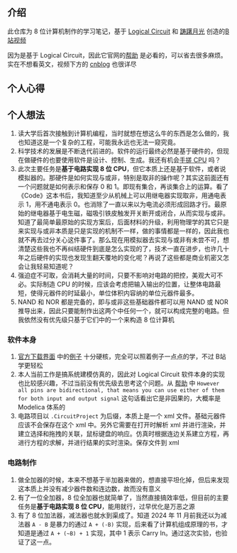 ## 介绍

此仓库为 8 位计算机制作的学习笔记，基于 [Logical Circuit](https://logiccircuit.org/) 和 [踌躇月光](https://space.bilibili.com/491131440) 创造的[B站视频](https://www.bilibili.com/video/BV1aP4y1s7Vf/?spm_id_from=333.337.search-card.all.click&vd_source=c06d092ddfc3e3120c41071600f30c9d)

因为是基于 Logical Circuit，因此它官网的[帮助](https://logiccircuit.org/help.html) 是必看的，可以省去很多麻烦。实在不想看英文，视频下方的 [cnblog](https://www.cnblogs.com/staraire/p/15311504.html) 也很详尽

## 个人心得

## 个人想法

1. 读大学后首次接触到计算机编程，当时就想在想这么牛的东西是怎么做的，我也知道这是一个复杂的工程，可能我永远也无法一窥究竟。
2. 科学技术的发展是不断迭代前进的。软件的运行最终必然是基于硬件的，但现在做硬件的也要使用软件是设计、控制、生成。我还有机会[手搓 CPU](https://www.bilibili.com/video/BV1sy4y1j7Ue/?spm_id_from=333.337.search-card.all.click&vd_source=f57cf03d6ae1e683e5ef70399eb90a1d) 吗？
3. 此次主要任务是**基于电路实现 8 位 CPU**，但它本质上还是基于软件，或者说模拟器的。那硬件是如何实现与或非，特别是取非的操作呢？其实这前面还有一个问题就是如何表示和保存 0 和 1。即现有集合，再谈集合上的运算。看了 《Code》这本书后，我知道至少从机械上可以用继电器实现取非，用通电表示 1，用不通电表示 0。也消除了一直以来以为电流必须形成回路才行。最原始的继电器基于电生磁，磁吸引铁皮触发开关断开或闭合，从而实现与或非。知道了最简单最原始的实现方案后，后面材料的升级，利用物理学的其它只是来实现与或非本质是只是实现的机制不一样，做的事情都是一样的，因此我也就不再去过分关心这件事了。那么现在用模拟器去实现与或非有未尝不可，想清楚这些我也不再纠结硬件到底是怎么实现的了，技术一直在进步，也许几十年之后硬件的实现也发现生翻天覆地的变化呢？再说了这些都是商业机密又怎会让我轻易知道呢？
4. 强迫症不可取，会消耗大量的时间，只要不影响对电路的把控，美观大可不必。实际制造 CPU 的时候，应该会考虑把输入输出的位置，让整体电路最短，使得元器件的时延最小，单位体积内容纳的单位元器件最多。
5. NAND 和 NOR 都是完备的，即与或非这些基础器件都可以用 NAND 或 NOR 推导出来，因此只要能制作出这两个中任何一个，就可以构成完整的电路。但我依然没有优先级只基于它们中的一个来构造 8 位计算机


### 软件本身

1. [官方下载界面](https://logiccircuit.org/download.html) 中的[例子](https://logiccircuit.org/downloads/Samples.2.24.02.29.zip) 十分硬核，完全可以照着例子一点点的学，不过 B站 学更轻松
2. 本人当前工作是搞系统建模仿真的，因此对 Logical Circuit 软件本身的实现也比较感兴趣，不过当前没有优先级去思考这个问题。从 [帮助](https://logiccircuit.org/advanced.html) 中 `However all pins are bidirectional, that means you can use either of them for both input and output signal` 这句话看出它是非因果的，大概率是 Modelica 体系的
3. 电路项目以 `.CircuitProject` 为后缀，本质上是一个 xml 文件。基础元器件应该不会保存在这个 xml 中。另外它需要在打开时解析 xml 并进行渲染，并建立选择和拖拽的关联，鼠标键盘的响应。仿真时根据连边关系建立方程，再进行方程的求解，并进行结果的实时渲染。保存文件到 xml


### 电路制作

1. 做全加器的时候，本来不想基于半加器来做的，想直接平坦化掉，但后来发现这本质上并没有减少器件数和连边数，故而没有意义
2. 有了一位全加器，8 位全加器也就简单了，当然直接搞效率低，但目前的主要任务是**基于电路实现 8 位 CPU**，能用就行，过早优化是万恶之源
3. 有了 8 位加法器，减法器也就水到渠成了。知道 2024 年 11 月前我还以为减法器 `A - B` 是暴力的通过 `A + (-B)` 实现，后来看了计算机组成原理的书，才知道是通过 `A + (~B) + 1` 实现，其中 1 表示 Carry In。通过这次实验，也验证了这一点。

